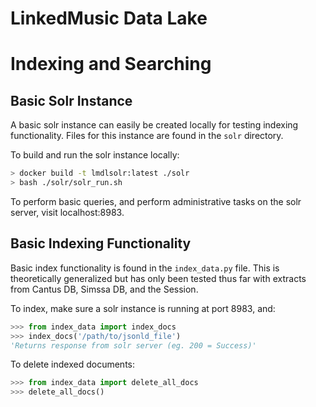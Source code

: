 # LinkedMusic Data Lake

# Indexing and Searching

## Basic Solr Instance

A basic solr instance can easily be created locally for testing indexing functionality. Files for this instance are found in the `solr` directory. 

To build and run the solr instance locally:

```bash
> docker build -t lmdlsolr:latest ./solr
> bash ./solr/solr_run.sh
```

To perform basic queries, and perform administrative tasks on the solr server, visit localhost:8983.

## Basic Indexing Functionality

Basic index functionality is found in the `index_data.py` file. This is theoretically generalized but has only been tested thus far with extracts from Cantus DB, Simssa DB, and the Session. 

To index, make sure a solr instance is running at port 8983, and:

```python
>>> from index_data import index_docs
>>> index_docs('/path/to/jsonld_file')
'Returns response from solr server (eg. 200 = Success)'
```

To delete indexed documents:

```python
>>> from index_data import delete_all_docs
>>> delete_all_docs()
```
